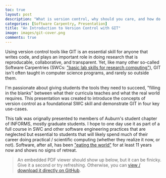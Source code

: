 ```yaml
---
toc: true
layout: post
description: "What is version control, why should you care, and how do you use GIT to do it? An introduction to this essential Software Carpentry skill."
categories: [Software Carpentry, Presentation]
title: "An Introduction to Version Control with GIT"
image: images/git-cover.png
comments: true
---
```

Using version control tools like GIT is an essential skill for anyone that writes code, and plays an important role in doing research that is reproducable, collaborative, and transparent. Yet, like many other so-called Software Carpentries (SWCs: ["basic lab skills for research computing"](https://software-carpentry.org/)), GIT isn't often taught in computer science programs, and rarely so outside them.

I'm passionate about giving students the tools they need to succeed, "filling in the blanks" between what their curricula teaches and what the real world requires. This presentation was created to introduce the concepts of version control as a foundational SWC skill and demonstrate GIT in four key use-cases.

This talk was orignally presented to members of Auburn's student chapter of INFORMS, mostly graduate students. I hope to one day use it as part of a full course in SWC and other software engineering practices that are neglected but essential to students that will likely spend much of their career doing practical / scientific computing (whether they realize it now, or not). Software, after all, has been ["eating the world"](https://www.wsj.com/articles/SB10001424053111903480904576512250915629460) for at least 11 years now and shows no signs of retreat.

> An embedded PDF viewer should show up below, but it can be finicky. Give it a second or try refreshing.
> Otherwise, you can [view / download it directly on GitHub](https://olearydj.github.io/antisimplistic/docs/IntroToGIT.pdf).

<object width="100%" height="500px" data="https://docs.google.com/gview?embedded=true&url=https://olearydj.github.io/antisimplistic/docs/IntroToGIT.pdf"></object>

